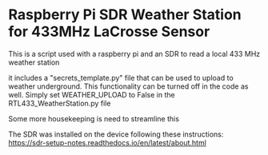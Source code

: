 # Raspberry Pi SDR Weather Station for 433MHz LaCrosse Sensor


This is a script used with a raspberry pi and an SDR to read a local 433 MHz weather station

it includes a "secrets_template.py" file that can be used to upload to weather underground. This functionality can be turned off in the code as well. Simply set WEATHER_UPLOAD to False in the RTL433_WeatherStation.py file

Some more housekeeping is need to streamline this



The SDR was installed on the device following these instructions: 
https://sdr-setup-notes.readthedocs.io/en/latest/about.html

